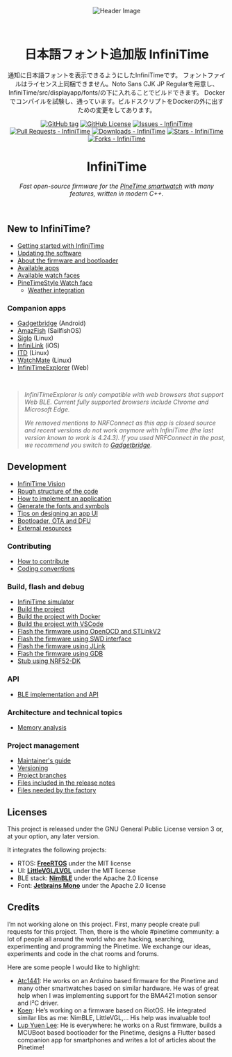 <div align="center">

![Header Image](doc/logo/watchface_collage.png)

<br>

# 日本語フォント追加版 InfiniTime
通知に日本語フォントを表示できるようにしたInfiniTimeです。
フォントファイルはライセンス上同梱できません。Noto Sans CJK JP Regularを用意し、InfiniTime/src/displayapp/fonts/の下に入れることでビルドできます。
Dockerでコンパイルを試験し、通っています。ビルドスクリプトをDockerの外に出すための変更をしてあります。

[![GitHub tag](https://img.shields.io/github/tag/InfiniTimeOrg/InfiniTime?include_prereleases=&sort=semver&color=blue)](https://github.com/InfiniTimeOrg/InfiniTime/releases)
[![GitHub License](https://img.shields.io/github/license/InfiniTimeOrg/InfiniTime)](https://github.com/InfiniTimeOrg/InfiniLink/blob/main/LICENSE)
[![Issues - InfiniTime](https://img.shields.io/github/issues/InfiniTimeOrg/InfiniTime)](https://github.com/InfiniTimeOrg/InfiniTime/issues)
[![Pull Requests - InfiniTime](https://img.shields.io/github/issues-pr/InfiniTimeOrg/InfiniTime)](https://github.com/InfiniTimeOrg/InfiniTime/pulls)
[![Downloads - InfiniTime](https://img.shields.io/github/downloads/InfiniTimeOrg/InfiniTime/total)](https://github.com/InfiniTimeOrg/InfiniTime)
[![Stars - InfiniTime](https://img.shields.io/github/stars/InfiniTimeOrg/InfiniTime?style=social)](https://github.com/InfiniTimeOrg/InfiniTime/stargazers)
[![Forks - InfiniTime](https://img.shields.io/github/forks/InfiniTimeOrg/InfiniTime?style=social)](https://github.com/InfiniTimeOrg/InfiniTime/network/members)

# InfiniTime

*Fast open-source firmware for the [PineTime smartwatch](https://pine64.org/devices/pinetime/) with many features, written in modern C++.*

<br>

</div>

## New to InfiniTime?

- [Getting started with InfiniTime](doc/gettingStarted/gettingStarted-1.0.md)
- [Updating the software](doc/gettingStarted/updating-software.md)
- [About the firmware and bootloader](doc/gettingStarted/about-software.md)
- [Available apps](doc/gettingStarted/Applications.md)
- [Available watch faces](/doc/gettingStarted/Watchfaces.md)
- [PineTimeStyle Watch face](https://pine64.org/documentation/PineTime/Watchfaces/PineTimeStyle)
  - [Weather integration](https://pine64.org/documentation/PineTime/Software/InfiniTime_weather/)

### Companion apps

- [Gadgetbridge](https://gadgetbridge.org/) (Android)
- [AmazFish](https://openrepos.net/content/piggz/amazfish/) (SailfishOS)
- [Siglo](https://github.com/alexr4535/siglo) (Linux)
- [InfiniLink](https://github.com/InfiniTimeOrg/InfiniLink) (iOS)
- [ITD](https://gitea.elara.ws/Elara6331/itd) (Linux)
- [WatchMate](https://github.com/azymohliad/watchmate) (Linux)
- [InfiniTimeExplorer](https://infinitimeexplorer.netlify.app) (Web)

<br>

> *InfiniTimeExplorer is only compatible with web browsers that support Web BLE. Current fully supported browsers include Chrome and Microsoft Edge.* 
>
> *We removed mentions to NRFConnect as this app is closed source and recent versions do not work anymore with InfiniTime (the last version known to work is 4.24.3). If you used NRFConnect in the past, we recommend you switch to [Gadgetbridge](https://gadgetbridge.org/).* 

## Development

- [InfiniTime Vision](doc/InfiniTimeVision.md)
- [Rough structure of the code](doc/code/Intro.md)
- [How to implement an application](doc/code/Apps.md)
- [Generate the fonts and symbols](src/displayapp/fonts/README.md)
- [Tips on designing an app UI](doc/ui_guidelines.md)
- [Bootloader, OTA and DFU](bootloader/README.md)
- [External resources](doc/ExternalResources.md)

### Contributing

- [How to contribute](CONTRIBUTING.md)
- [Coding conventions](doc/coding-convention.md)

### Build, flash and debug

- [InfiniTime simulator](https://github.com/InfiniTimeOrg/InfiniSim)
- [Build the project](doc/buildAndProgram.md)
- [Build the project with Docker](doc/buildWithDocker.md)
- [Build the project with VSCode](doc/buildWithVScode.md)
- [Flash the firmware using OpenOCD and STLinkV2](doc/openOCD.md)
- [Flash the firmware using SWD interface](doc/SWD.md)
- [Flash the firmware using JLink](doc/jlink.md)
- [Flash the firmware using GDB](doc/gdb.md)
- [Stub using NRF52-DK](doc/PinetimeStubWithNrf52DK.md)

### API

- [BLE implementation and API](doc/ble.md)

### Architecture and technical topics

- [Memory analysis](doc/MemoryAnalysis.md)

### Project management

- [Maintainer's guide](doc/maintainer-guide.md)
- [Versioning](doc/versioning.md)
- [Project branches](doc/branches.md)
- [Files included in the release notes](doc/filesInReleaseNotes.md)
- [Files needed by the factory](doc/files-needed-by-factory.md)

## Licenses

This project is released under the GNU General Public License version 3 or, at your option, any later version.

It integrates the following projects:

- RTOS: **[FreeRTOS](https://freertos.org)** under the MIT license
- UI: **[LittleVGL/LVGL](https://lvgl.io/)** under the MIT license
- BLE stack: **[NimBLE](https://github.com/apache/mynewt-nimble)** under the Apache 2.0 license
- Font: **[Jetbrains Mono](https://www.jetbrains.com/fr-fr/lp/mono/)** under the Apache 2.0 license

## Credits

I’m not working alone on this project. First, many people create pull requests for this project. Then, there is the whole #pinetime community: a lot of people all around the world who are hacking, searching, experimenting and programming the Pinetime. We exchange our ideas, experiments and code in the chat rooms and forums.

Here are some people I would like to highlight:

- [Atc1441](https://github.com/atc1441/): He works on an Arduino based firmware for the Pinetime and many other smartwatches based on similar hardware. He was of great help when I was implementing support for the BMA421 motion sensor and I²C driver.
- [Koen](https://github.com/bosmoment): He’s working on a firmware based on RiotOS. He integrated similar libs as me: NimBLE, LittleVGL,… His help was invaluable too!
- [Lup Yuen Lee](https://github.com/lupyuen): He is everywhere: he works on a Rust firmware, builds a MCUBoot based bootloader for the Pinetime, designs a Flutter based companion app for smartphones and writes a lot of articles about the Pinetime!
